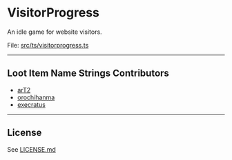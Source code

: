 # VisitorProgress

An idle game for website visitors.

File: [src/ts/visitorprogress.ts](../../src/ts/visitorprogress.ts)

---




## Loot Item Name Strings Contributors

- [arT2](https://github.com/etrusci-org)
- [orochihanma](https://github.com/orochihanma)
- [execratus](https://www.twitch.tv/exe_cratus)

---




## License

See [LICENSE.md](./LICENSE.md)

